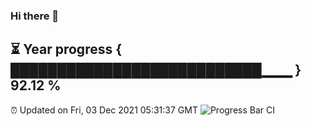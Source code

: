### Hi there 👋
⏳ Year progress { ███████████████████████████▁▁▁ } 92.12 %
---
⏰ Updated on Fri, 03 Dec 2021 05:31:37 GMT
![Progress Bar CI](https://github.com/liununu/liununu/workflows/Progress%20Bar%20CI/badge.svg)
